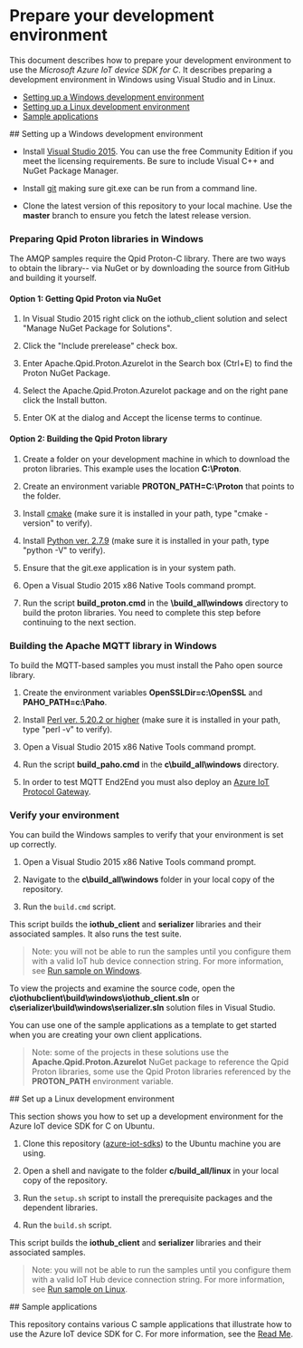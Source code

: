 # Prepare your development environment

This document describes how to prepare your development environment to use the *Microsoft Azure IoT device SDK for C*. It describes preparing a development environment in Windows using Visual Studio and in Linux.

- [Setting up a Windows development environment](#windows)
- [Setting up a Linux development environment](#linux)
- [Sample applications](#samplecode)

<a name="windows"/>
## Setting up a Windows development environment

- Install [Visual Studio 2015][visual-studio]. You can use the free Community Edition if you meet the licensing requirements.
Be sure to include Visual C++ and NuGet Package Manager.
- Install [git](http://www.git-scm.com) making sure git.exe can be run from a command line.

- Clone the latest version of this repository to your local machine. Use the **master** branch to ensure you fetch the latest release version.

### Preparing Qpid Proton libraries in Windows

The AMQP samples require the Qpid Proton-C library.  There are two ways to obtain the library-- via NuGet or by downloading the source from GitHub and building it yourself.

#### Option 1: Getting Qpid Proton via NuGet

 1. In Visual Studio 2015 right click on the iothub_client solution and select "Manage NuGet Package for Solutions".

 2. Click the "Include prerelease" check box.

 3. Enter Apache.Qpid.Proton.AzureIot in the Search box (Ctrl+E) to find the Proton NuGet Package.

 4. Select the Apache.Qpid.Proton.AzureIot package and on the right pane click the Install button.

 5. Enter OK at the dialog and Accept the license terms to continue.

#### Option 2: Building the Qpid Proton library

1. Create a folder on your development machine in which to download the proton libraries. This example uses the location **C:\Proton**.

2. Create an environment variable **PROTON_PATH=C:\Proton** that points to the folder.

3. Install [cmake](http://www.cmake.org/) (make sure it is installed in your path, type "cmake -version" to verify).

4. Install  [Python ver. 2.7.9](https://www.python.org/downloads/) (make sure it is installed in your path, type "python -V" to verify).

5. Ensure that the git.exe application is in your system path.

6. Open a Visual Studio 2015 x86 Native Tools command prompt.

7. Run the script **build_proton.cmd** in the **\build_all\windows** directory to build the proton libraries. You need to complete this step before continuing to the next section.

### Building the Apache MQTT library in Windows

To build the MQTT-based samples you must install the Paho open source library.

1. Create the environment variables **OpenSSLDir=c:\OpenSSL** and **PAHO_PATH=c:\Paho**.

2. Install [Perl ver. 5.20.2 or higher](https://www.perl.org/get.html) (make sure it is installed in your path, type "perl -v" to verify).

3. Open a Visual Studio 2015 x86 Native Tools command prompt.

4. Run the script **build_paho.cmd** in the **c\build_all\windows** directory.

5. In order to test MQTT End2End you must also deploy an [Azure IoT Protocol Gateway](https://github.com/Azure/azure-iot-protocol-gateway/blob/master/README.md).

### Verify your environment

You can build the Windows samples to verify that your environment is set up correctly.

1. Open a Visual Studio 2015 x86 Native Tools command prompt.

2. Navigate to the **c\\build_all\\windows** folder in your local copy of the repository.

3. Run the `build.cmd` script.

This script builds the **iothub_client** and **serializer** libraries and their associated samples. It also runs the test suite.

  > Note: you will not be able to run the samples until you configure them with a valid IoT hub device connection string. For more information, see [Run sample on Windows](run_sample_on_Windows.md).

To view the projects and examine the source code, open the **c\\iothubclient\\build\\windows\\iothub_client.sln** or **c\\serializer\\build\\windows\\serializer.sln** solution files in Visual Studio.

You can use one of the sample applications as a template to get started when you are creating your own client applications.

  > Note: some of the projects in these solutions use the **Apache.Qpid.Proton.AzureIot** NuGet package to reference the Qpid Proton libraries, some use the Qpid Proton libraries referenced by the **PROTON_PATH** environment variable.

<a name="linux"/>
## Set up a Linux development environment

This section shows you how to set up a development environment for the Azure IoT device SDK for C on Ubuntu.

1. Clone this repository ([azure-iot-sdks](https://github.com/Azure/azure-iot-sdks)) to the Ubuntu machine you are using.
2. Open a shell and navigate to the folder **c/build_all/linux** in your local copy of the repository.

3. Run the `setup.sh` script to install the prerequisite packages and the dependent libraries.

4. Run the `build.sh` script.

This script builds the **iothub_client** and **serializer** libraries and their associated samples.

 > Note: you will not be able to run the samples until you configure them with a valid IoT Hub device connection string. For more information, see [Run sample on Linux](run_sample_on_desktop_linux.md).

<a name="samplecode"/>
## Sample applications

This repository contains various C sample applications that illustrate how to use the Azure IoT device SDK for C. For more information, see the [Read Me][readme].


[visual-studio]: https://www.visualstudio.com/
[readme]: ../readme.md
[device-explorer]: ../../tools/DeviceExplorer/doc/how_to_use_device_explorer.md
